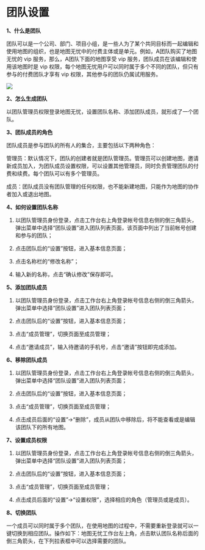 # 团队设置


**1、什么是团队**

团队可以是一个公司、部门、项目小组，是一些人为了某个共同目标而一起编辑和使用地图的组织，也是地图无忧中的付费主体或是单元。例如，A团队购买了地图无忧的 vip 服务，那么，A团队下面的地图享受 vip 服务，团队成员在该编辑和使用该地图时是 vip 权限，每个地图无忧用户可以同时属于多个不同的团队，但只有参与的付费团队才享有 vip 权限，其他参与的团队仍属试用服务。

![](http://pic.dituwuyou.com/map%2Fpicture%2Fteam.png)

**2、怎么生成团队**

以团队管理员权限登录地图无忧，设置团队名称、添加团队成员，就形成了一个团队。

**3、团队成员的角色**

团队成员是参与团队的所有人的集合，主要包括以下两种角色：

管理员：默认情况下，团队的创建者就是团队管理员。管理员可以创建地图，邀请新成员加入，为团队成员设置权限，可以设置其他管理员，同时负责管理团队的付费和续费。每个团队可以有多个管理员。

成员：团队成员没有团队管理的任何权限，也不能新建地图，只能作为地图的协作者加入或退出地图。

**4、如何设置团队名称**

1) 以团队管理员身份登录，点击工作台右上角登录帐号信息右侧的倒三角箭头，弹出菜单中选择“团队设置”进入团队列表页面，该页面中列出了当前帐号创建和参与的团队；

2) 点击团队后的“设置”按钮，进入基本信息页面；

3) 点击名称栏的“修改名称”；

4) 输入新的名称，点击“确认修改”保存即可。

**5、添加团队成员**

1) 以团队管理员身份登录，点击工作台右上角登录帐号信息右侧的倒三角箭头，弹出菜单中选择“团队设置”进入团队列表页面；

2) 点击团队后的“设置”按钮，进入基本信息页面；

3) 点击“成员管理”，切换页面至成员管理；

4) 点击“邀请成员”，输入待邀请的手机号，点击“邀请”按钮即完成添加。

**6、移除团队成员**

1) 以团队管理员身份登录，点击工作台右上角登录帐号信息右侧的倒三角箭头，弹出菜单中选择“团队设置”进入团队列表页面；

2) 点击团队后的“设置”按钮，进入基本信息页面；

3) 点击“成员管理”，切换页面至成员管理；

4) 点击成员后面的“设置”->“删除”，成员从团队中移除后，将不能查看或是编辑该团队下的所有地图。

**7、设置成员权限**

1) 以团队管理员身份登录，点击工作台右上角登录帐号信息右侧的倒三角箭头，弹出菜单中选择“团队设置”进入团队列表页面；

2) 点击团队后的“设置”按钮，进入基本信息页面；

3) 点击“成员管理”，切换页面至成员管理；

4) 点击成员后面的“设置”->“设置权限”，选择相应的角色（管理员或是成员）。

**8、切换团队**

一个成员可以同时属于多个团队，在使用地图的过程中，不需要重新登录就可以一键切换到相应团队。操作如下：地图无忧工作台左上角，点击默认团队名称后面的倒三角箭头，在下列拉表框中可以选择需要的团队。

